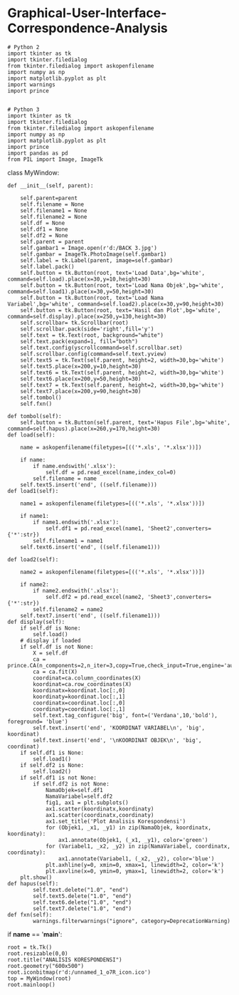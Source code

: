 # Graphical-User-Interface-Correspondence-Analysis

    # Python 2
    import tkinter as tk
    import tkinter.filedialog
    from tkinter.filedialog import askopenfilename
    import numpy as np
    import matplotlib.pyplot as plt
    import warnings
    import prince


    # Python 3
    import tkinter as tk
    import tkinter.filedialog
    from tkinter.filedialog import askopenfilename
    import numpy as np
    import matplotlib.pyplot as plt
    import prince
    import pandas as pd
    from PIL import Image, ImageTk




class MyWindow:
    
    def __init__(self, parent):

        self.parent=parent
        self.filename = None
        self.filename1 = None
        self.filename2 = None
        self.df = None
        self.df1 = None
        self.df2 = None
        self.parent = parent
        self.gambar1 = Image.open(r'd:/BACK 3.jpg')
        self.gambar = ImageTk.PhotoImage(self.gambar1)
        self.label = tk.Label(parent, image=self.gambar)
        self.label.pack()
        self.button = tk.Button(root, text='Load Data',bg='white', command=self.load).place(x=30,y=10,height=30)
        self.button = tk.Button(root, text='Load Nama Objek',bg='white', command=self.load1).place(x=30,y=50,height=30)
        self.button = tk.Button(root, text='Load Nama Variabel',bg='white', command=self.load2).place(x=30,y=90,height=30)
        self.button = tk.Button(root, text='Hasil dan Plot',bg='white', command=self.display).place(x=250,y=130,height=30)
        self.scrollbar= tk.Scrollbar(root)
        self.scrollbar.pack(side='right',fill='y')
        self.text = tk.Text(root, background="white")
        self.text.pack(expand=1, fill="both")
        self.text.config(yscrollcommand=self.scrollbar.set)
        self.scrollbar.config(command=self.text.yview)
        self.text5 = tk.Text(self.parent, height=2, width=30,bg='white')
        self.text5.place(x=200,y=10,height=30)
        self.text6 = tk.Text(self.parent, height=2, width=30,bg='white')
        self.text6.place(x=200,y=50,height=30)
        self.text7 = tk.Text(self.parent, height=2, width=30,bg='white')
        self.text7.place(x=200,y=90,height=30)
        self.tombol()
        self.fxn()

    def tombol(self):
        self.button = tk.Button(self.parent, text='Hapus File',bg='white', command=self.hapus).place(x=260,y=170,height=30)
    def load(self):

        name = askopenfilename(filetypes=[(('*.xls', '*.xlsx'))])

        if name:
            if name.endswith('.xlsx'):
                self.df = pd.read_excel(name,index_col=0)
            self.filename = name
        self.text5.insert('end', ((self.filename)))
    def load1(self):

        name1 = askopenfilename(filetypes=[(('*.xls', '*.xlsx'))])

        if name1:
            if name1.endswith('.xlsx'):
                self.df1 = pd.read_excel(name1, 'Sheet2',converters={'*':str})
            self.filename1 = name1
        self.text6.insert('end', ((self.filename1)))

    def load2(self):

        name2 = askopenfilename(filetypes=[(('*.xls', '*.xlsx'))])

        if name2:
            if name2.endswith('.xlsx'):
                self.df2 = pd.read_excel(name2, 'Sheet3',converters={'*':str})
            self.filename2 = name2
        self.text7.insert('end', ((self.filename1)))
    def display(self):
        if self.df is None:
            self.load()
        # display if loaded
        if self.df is not None:
            X = self.df
            ca = prince.CA(n_components=2,n_iter=3,copy=True,check_input=True,engine='auto',random_state=42)
            ca = ca.fit(X)
            coordinat=ca.column_coordinates(X)
            koordinat=ca.row_coordinates(X)
            koordinatx=koordinat.loc[:,0]
            koordinaty=koordinat.loc[:,1]
            coordinatx=coordinat.loc[:,0]
            coordinaty=coordinat.loc[:,1]
            self.text.tag_configure('big', font=('Verdana',10,'bold'), foreground= 'blue')
            self.text.insert('end', 'KOORDINAT VARIABEL\n', 'big', koordinat)
            self.text.insert('end', '\nKOORDINAT OBJEK\n', 'big', coordinat)
        if self.df1 is None:
            self.load1()
        if self.df2 is None:
            self.load2()
        if self.df1 is not None:
            if self.df2 is not None:
                NamaObjek=self.df1
                NamaVariabel=self.df2
                fig1, ax1 = plt.subplots()
                ax1.scatter(koordinatx,koordinaty)
                ax1.scatter(coordinatx,coordinaty)
                ax1.set_title('Plot Analisis Korespondensi')
                for (Objek1, _x1, _y1) in zip(NamaObjek, koordinatx, koordinaty):
                    ax1.annotate(Objek1, (_x1, _y1), color='green')
                for (Variabel1, _x2, _y2) in zip(NamaVariabel, coordinatx, coordinaty):
                    ax1.annotate(Variabel1, (_x2, _y2), color='blue')
                plt.axhline(y=0, xmin=0, xmax=1, linewidth=2, color='k')
                plt.axvline(x=0, ymin=0, ymax=1, linewidth=2, color='k')
        plt.show()
    def hapus(self):
            self.text.delete("1.0", "end")
            self.text5.delete("1.0", "end")
            self.text6.delete("1.0", "end")
            self.text7.delete("1.0", "end")
    def fxn(self):
            warnings.filterwarnings("ignore", category=DeprecationWarning)
            
            
if __name__ == '__main__':

    root = tk.Tk()
    root.resizable(0,0)
    root.title("ANALISIS KORESPONDENSI")
    root.geometry("600x500")
    root.iconbitmap(r'd:/unnamed_1_o7R_icon.ico')
    top = MyWindow(root)
    root.mainloop()
